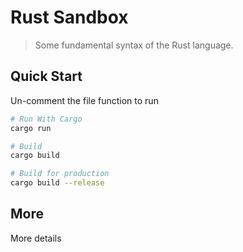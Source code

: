 # Rust Sandbox

> Some fundamental syntax of the Rust language.

## Quick Start

Un-comment the file function to run

``` bash
# Run With Cargo
cargo run

# Build
cargo build

# Build for production
cargo build --release
```

## More

More details